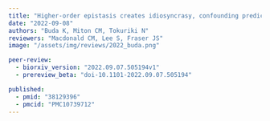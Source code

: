 ```yaml
---
title: "Higher-order epistasis creates idiosyncrasy, confounding predictions in protein evolution"
date: "2022-09-08"
authors: "Buda K, Miton CM, Tokuriki N"
reviewers: "Macdonald CM, Lee S, Fraser JS"
image: "/assets/img/reviews/2022_buda.png"

peer-review:
  - biorxiv_version: "2022.09.07.505194v1"
  - prereview_beta: "doi-10.1101-2022.09.07.505194"

published:
  - pmid: "38129396"
  - pmcid: "PMC10739712"
---
```

